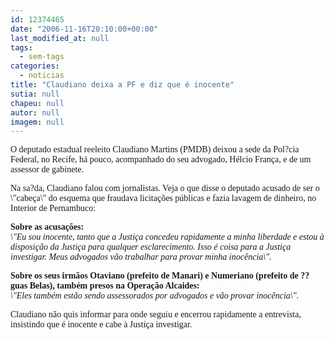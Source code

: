 ```yaml
---
id: 12374465
date: "2006-11-16T20:10:00+00:00"
last_modified_at: null
tags:
  - sem-tags
categories:
  - noticias
title: "Claudiano deixa a PF e diz que é inocente"
sutia: null
chapeu: null
autor: null
imagem: null
---
```

<p><P><FONT face=Verdana>O deputado estadual reeleito Claudiano Martins (PMDB)&nbsp;deixou a sede da Pol?cia Federal, no Recife, há pouco, acompanhado do seu advogado,&nbsp;Hélcio França, e de um assessor de gabinete.</FONT></P></p>
<p><P><FONT face=Verdana>Na sa?da, Claudiano falou com jornalistas. Veja o que disse o deputado acusado de ser o \"cabeça\" do esquema que&nbsp;fraudava licitações públicas e fazia lavagem de dinheiro, no Interior de Pernambuco:</FONT></P></p>
<p><P><FONT face=Verdana><STRONG>Sobre as acusações:<BR></STRONG></FONT><EM><FONT face=Verdana>\"Eu sou inocente, tanto que a Justiça concedeu rapidamente a minha liberdade e estou à disposição da Justiça para qualquer esclarecimento. </FONT><FONT face=Verdana>Isso é coisa para a Justiça investigar. Meus advogados vão trabalhar para provar minha inocência\".</FONT></EM></P></p>
<p><P><FONT face=Verdana><STRONG>Sobre os seus irmãos Otaviano (prefeito de Manari)&nbsp;e Numeriano (prefeito de ??guas Belas), também presos na Operação Alcaides:<BR></STRONG></FONT><FONT face=Verdana><EM>\"Eles também estão sendo assessorados por advogados e vão provar inocência\".</EM>&nbsp;</FONT></P></p>
<p><P><FONT face=Verdana>Claudiano não quis informar para onde seguiu e encerrou rapidamente a entrevista, insistindo que é inocente e cabe à Justiça investigar. </FONT></P> </p>
